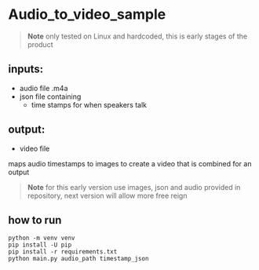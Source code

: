 # Audio_to_video_sample

>**Note**
>only tested on Linux and hardcoded, this is early stages of the product

## inputs: 
- audio file .m4a
- json file containing
   - time stamps for when speakers talk

## output: 
- video file

maps audio timestamps to images to create a video that is combined for an output

>**Note**
>for this early version use images, json and audio provided in repository, next version will allow more free reign

## how to run
```
python -m venv venv
pip install -U pip
pip install -r requirements.txt
python main.py audio_path timestamp_json
```

